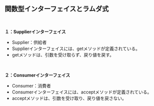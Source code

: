 ## 関数型インターフェイスとラムダ式

<br>

**１：Supplierインターフェイス**

- Supplier：供給者
- Supplierインターフェイスには、getメソッドが定義されている。
- getメソッドは、引数を受け取らず、戻り値を戻す。

<br>

**２：Consumerインターフェイス**

- Consumer：消費者
- Consumerインターフェイスには、acceptメソッドが定義されている。
- acceptメソッドは、引数を受け取り、戻り値を戻さない。

<br>

